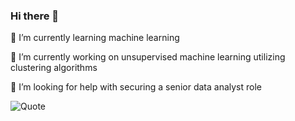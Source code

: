 ### Hi there 👋


🌱 I’m currently learning machine learning

🔭 I’m currently working on unsupervised machine learning utilizing clustering algorithms

🤔 I’m looking for help with securing a senior data analyst role


![Quote](https://github-readme-quotes.herokuapp.com/quote?theme=dark&animation=grow_out_in)

